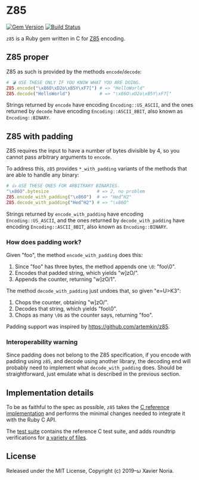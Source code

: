 # Z85

[![Gem Version](https://img.shields.io/gem/v/z85.svg?style=for-the-badge)](https://rubygems.org/gems/z85)
[![Build Status](https://img.shields.io/travis/com/fxn/z85.svg?style=for-the-badge&branch=master)](https://travis-ci.com/fxn/z85)

`z85` is a Ruby gem written in C for [Z85](https://rfc.zeromq.org/spec:32/Z85/) encoding.

## Z85 proper

Z85 as such is provided by the methods `encode`/`decode`:

```ruby
# 💣 USE THESE ONLY IF YOU KNOW WHAT YOU ARE DOING.
Z85.encode("\x86O\xD2o\xB5Y\xF7[") # => "HelloWorld"
Z85.decode("HelloWorld")           # => "\x86O\xD2o\xB5Y\xF7["
```

Strings returned by `encode` have encoding `Encoding::US_ASCII`, and the ones returned by `decode` have encoding `Encoding::ASCII_8BIT`, also known as `Encoding::BINARY`.

## Z85 with padding

Z85 requires the input to have a number of bytes divisible by 4, so you cannot pass arbitrary arguments to `encode`.

To address this, `z85` provides `*_with_padding` variants of the methods that are able to handle any binary:

```ruby
# 👍 USE THESE ONES FOR ARBITRARY BINARIES.
"\x86O".bytesize                  # => 2, no problem
Z85.encode_with_padding("\x86O")  # => "Hed^H2"
Z85.decode_with_padding("Hed^H2") # => "\x86O"
```

Strings returned by `encode_with_padding` have encoding `Encoding::US_ASCII`, and the ones returned by `decode_with_padding` have encoding `Encoding::ASCII_8BIT`, also known as `Encoding::BINARY`.

### How does padding work?

Given "foo", the method `encode_with_padding` does this:

1. Since "foo" has three bytes, the method appends one `\0`: "foo\0".
2. Encodes that padded string, which yields "w]zO/".
3. Appends the counter, returning "w]zO/1".

The method `decode_with_padding` just undoes that, so given "e=U>K3":

1. Chops the counter, obtaining "w]zO/".
2. Decodes that string, which yields "foo\0".
3. Chops as many `\0`s as the counter says, returning "foo".

Padding support was inspired by https://github.com/artemkin/z85.

### Interoperability warning

Since padding does not belong to the Z85 specification, if you encode with padding using `z85`, and decode using another library, the decoding end will probably need to implement what `decode_with_padding` does. Should be straightforward, just emulate what is described in the previous section.

## Implementation details

To be as faithful to the spec as possible, `z85` takes the [C reference implementation](https://github.com/zeromq/rfc/blob/master/src/spec_32.c) and performs the minimal changes needed to integrate it with the Ruby C API.

The [test suite](https://github.com/fxn/z85/blob/master/test/lib/test_z85.rb) contains the reference C test suite, and adds roundtrip verifications for [a variety of files](https://github.com/fxn/z85/tree/master/test/fixtures).

## License

Released under the MIT License, Copyright (c) 2019–<i>ω</i> Xavier Noria.
